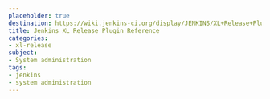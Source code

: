 ```yaml
---
placeholder: true
destination: https://wiki.jenkins-ci.org/display/JENKINS/XL+Release+Plugin
title: Jenkins XL Release Plugin Reference
categories:
- xl-release
subject:
- System administration
tags:
- jenkins
- system administration
---
```


